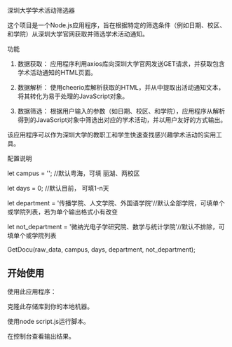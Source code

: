 深圳大学学术活动筛选器

这个项目是一个Node.js应用程序，旨在根据特定的筛选条件（例如日期、校区、和学院）从深圳大学官网获取并筛选学术活动通知。

功能
1. 数据获取： 应用程序利用axios库向深圳大学官网发送GET请求，并获取包含学术活动通知的HTML页面。

2. 数据解析： 使用cheerio库解析获取的HTML，并从中提取出活动通知文本，将其转化为易于处理的JavaScript对象。

3. 数据筛选： 根据用户输入的参数（如日期、校区、和学院），应用程序从解析得到的JavaScript对象中筛选出对应的学术活动，并以用户友好的方式输出。

该应用程序可以作为深圳大学的教职工和学生快速查找感兴趣学术活动的实用工具。

配置说明

let campus = ''; //默认粤海，可填 丽湖、两校区

let days = 0; //默认目前， 可填1-n天

let department = '传播学院、人文学院、外国语学院'//默认全部学院，可填单个或学院列表，若为单个输出格式小有改变

let not_department = '微纳光电子学研究院、数学与统计学院'//默认不排除，可填单个或学院列表

GetDocu(raw_data, campus, days, department, not_department);



## 开始使用
使用此应用程序：

克隆此存储库到你的本地机器。

使用node script.js运行脚本。

在控制台查看输出结果。
